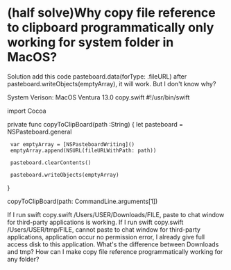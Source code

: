 
# (half solve)Why copy file reference to clipboard programmatically only working for system folder in MacOS?

Solution
add this code pasteboard.data(forType: .fileURL) after pasteboard.writeObjects(emptyArray), it will work.
But I don't know why?

System Verison: MacOS Ventura 13.0
copy.swift
 #!/usr/bin/swift

 import Cocoa

 private func copyToClipBoard(path :String) {
     let pasteboard = NSPasteboard.general

     var emptyArray = [NSPasteboardWriting]()
     emptyArray.append(NSURL(fileURLWithPath: path))

     pasteboard.clearContents()

     pasteboard.writeObjects(emptyArray)

 }

 copyToClipBoard(path: CommandLine.arguments[1])

If I run swift copy.swift /Users/USER/Downloads/FILE, paste to chat window for third-party applications is working.
If I run swift copy.swift /Users/USER/tmp/FILE, cannot paste to chat window for third-party applications, application occur no permission error, I already give full access disk to this application.
What's the difference between Downloads and tmp?
How can I make copy file reference programmatically working for any folder?

        